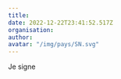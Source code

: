 ```yaml
---
title: 
date: 2022-12-22T23:41:52.517Z
organisation: 
author: 
avatar: "/img/pays/SN.svg"
---
```


Je signe 